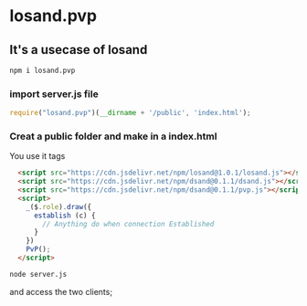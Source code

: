 # losand.pvp
## It's a usecase of losand

~~~bash
npm i losand.pvp
~~~

### import server.js file
~~~javascript
require("losand.pvp")(__dirname + '/public', 'index.html');
~~~

### Creat a public folder and make in a index.html
You use it tags
~~~html
  <script src="https://cdn.jsdelivr.net/npm/losand@1.0.1/losand.js"></script>
  <script src="https://cdn.jsdelivr.net/npm/dsand@0.1.1/dsand.js"></script>
  <script src="https://cdn.jsdelivr.net/npm/dsand@0.1.1/pvp.js"></script>
  <script>
    _($.role).draw({
      establish (c) {
        // Anything do when connection Established
      }
    })
    PvP();
  </script>
~~~

~~~bash
node server.js
~~~

and access the two clients;
